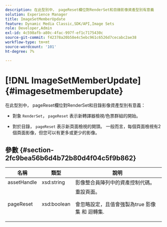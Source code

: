 ```yaml
---
description: 在此型別中， pageReset欄位對RenderSet和目錄影像資產型別有意義
solution: Experience Manager
title: ImageSetMemberUpdate
feature: Dynamic Media Classic,SDK/API,Image Sets
role: Developer,Admin
exl-id: 4c598afb-a80c-4fac-997f-ef1c7175430c
source-git-commit: f42378a20b58e4c5ebc961c6526d7cecabc2ae38
workflow-type: tm+mt
source-wordcount: '101'
ht-degree: 7%

---
```


# [!DNL ImageSetMemberUpdate]{#imagesetmemberupdate}

在此型別中， pageReset欄位對RenderSet和目錄影像資產型別有意義：

* 對象 `RenderSet`， `pageReset` 表示新轉譯器檢視/色票群組的開始。

* 對於目錄， `pageReset` 表示新頁面檢視的開頭。 一般而言，每個頁面檢視有2個頁面影像，但您可以有更多或更少的影像。

## 參數 {#section-2fc9bea56b6d4b72b80d4f04c5f9b862}

<table id="table_04100BB8ABD84EF68B0A7CE3AD946414"> 
 <thead> 
  <tr> 
   <th colname="col1" class="entry"> 名稱 </th> 
   <th colname="col2" class="entry"> 類型 </th> 
   <th colname="col3" class="entry"> 說明 </th> 
  </tr> 
 </thead>
 <tbody> 
  <tr> 
   <td colname="col1"> <span class="codeph"> <span class="varname"> assetHandle</span> </span> </td> 
   <td colname="col2"> <span class="codeph"> xsd:string</span> </td> 
   <td colname="col3"> 影像整合員陣列中的資產控制代碼。 </td> 
  </tr> 
  <tr> 
   <td colname="col1"> <span class="codeph"> <span class="varname"> pageReset</span> </span> </td> 
   <td colname="col2"> <span class="codeph"> xsd:boolean</span> </td> 
   <td colname="col3">重設頁面。 <p>會忽略設定，且值會強製為true <span class="codeph"> 影像集</span> 和 <span class="codeph"> 迴轉集</span>. </p></td> 
  </tr> 
 </tbody> 
</table>
